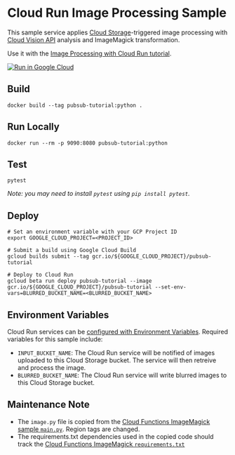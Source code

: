 # Cloud Run Image Processing Sample

This sample service applies [Cloud Storage](https://cloud.google.com/storage/docs)-triggered image processing with [Cloud Vision API](https://cloud.google.com/vision/docs) analysis and ImageMagick transformation.

Use it with the [Image Processing with Cloud Run tutorial](http://cloud.google.com/run/docs/tutorials/image-processing).

[![Run in Google Cloud][run_img]][run_link]

[run_img]: https://storage.googleapis.com/cloudrun/button.svg
[run_link]: https://deploy.cloud.run/?git_repo=https://github.com/GoogleCloudPlatform/python-docs-samples&dir=run/image-processing

## Build

```
docker build --tag pubsub-tutorial:python .
```

## Run Locally

```
docker run --rm -p 9090:8080 pubsub-tutorial:python
```

## Test

```
pytest
```

_Note: you may need to install `pytest` using `pip install pytest`._

## Deploy

```
# Set an environment variable with your GCP Project ID
export GOOGLE_CLOUD_PROJECT=<PROJECT_ID>

# Submit a build using Google Cloud Build
gcloud builds submit --tag gcr.io/${GOOGLE_CLOUD_PROJECT}/pubsub-tutorial

# Deploy to Cloud Run
gcloud beta run deploy pubsub-tutorial --image gcr.io/${GOOGLE_CLOUD_PROJECT}/pubsub-tutorial --set-env-vars=BLURRED_BUCKET_NAME=<BLURRED_BUCKET_NAME>

```

## Environment Variables

Cloud Run services can be [configured with Environment Variables](https://cloud.google.com/run/docs/configuring/environment-variables).
Required variables for this sample include:

* `INPUT_BUCKET_NAME`: The Cloud Run service will be notified of images uploaded to this Cloud Storage bucket. The service will then retreive and process the image.
* `BLURRED_BUCKET_NAME`: The Cloud Run service will write blurred images to this Cloud Storage bucket.

## Maintenance Note

* The `image.py` file is copied from the [Cloud Functions ImageMagick sample `main.py`](../../functions/imagemagick/main.py). Region tags are changed.
* The requirements.txt dependencies used in the copied code should track the [Cloud Functions ImageMagick `requirements.txt`](../../functions/imagemagick/requirements.txt)

